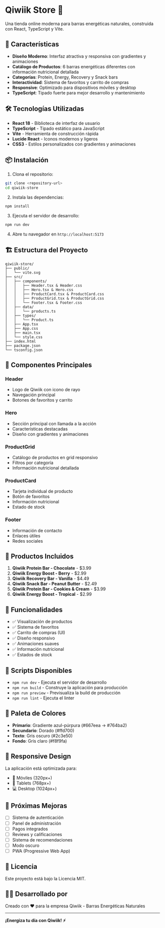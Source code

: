# Qiwiik Store 🚀

Una tienda online moderna para barras energéticas naturales, construida con React, TypeScript y Vite.

## 🌟 Características

- **Diseño Moderno**: Interfaz atractiva y responsiva con gradientes y animaciones
- **Catálogo de Productos**: 6 barras energéticas diferentes con información nutricional detallada
- **Categorías**: Protein, Energy, Recovery y Snack bars
- **Interactividad**: Sistema de favoritos y carrito de compras
- **Responsive**: Optimizado para dispositivos móviles y desktop
- **TypeScript**: Tipado fuerte para mejor desarrollo y mantenimiento

## 🛠️ Tecnologías Utilizadas

- **React 18** - Biblioteca de interfaz de usuario
- **TypeScript** - Tipado estático para JavaScript
- **Vite** - Herramienta de construcción rápida
- **Lucide React** - Iconos modernos y ligeros
- **CSS3** - Estilos personalizados con gradientes y animaciones

## 📦 Instalación

1. Clona el repositorio:
```bash
git clone <repository-url>
cd qiwiik-store
```

2. Instala las dependencias:
```bash
npm install
```

3. Ejecuta el servidor de desarrollo:
```bash
npm run dev
```

4. Abre tu navegador en `http://localhost:5173`

## 🏗️ Estructura del Proyecto

```
qiwiik-store/
├── public/
│   └── vite.svg
├── src/
│   ├── components/
│   │   ├── Header.tsx & Header.css
│   │   ├── Hero.tsx & Hero.css
│   │   ├── ProductCard.tsx & ProductCard.css
│   │   ├── ProductGrid.tsx & ProductGrid.css
│   │   └── Footer.tsx & Footer.css
│   ├── data/
│   │   └── products.ts
│   ├── types/
│   │   └── Product.ts
│   ├── App.tsx
│   ├── App.css
│   ├── main.tsx
│   └── style.css
├── index.html
├── package.json
└── tsconfig.json
```

## 🎨 Componentes Principales

### Header
- Logo de Qiwiik con icono de rayo
- Navegación principal
- Botones de favoritos y carrito

### Hero
- Sección principal con llamada a la acción
- Características destacadas
- Diseño con gradientes y animaciones

### ProductGrid
- Catálogo de productos en grid responsivo
- Filtros por categoría
- Información nutricional detallada

### ProductCard
- Tarjeta individual de producto
- Botón de favoritos
- Información nutricional
- Estado de stock

### Footer
- Información de contacto
- Enlaces útiles
- Redes sociales

## 🍫 Productos Incluidos

1. **Qiwiik Protein Bar - Chocolate** - $3.99
2. **Qiwiik Energy Boost - Berry** - $2.99
3. **Qiwiik Recovery Bar - Vanilla** - $4.49
4. **Qiwiik Snack Bar - Peanut Butter** - $2.49
5. **Qiwiik Protein Bar - Cookies & Cream** - $3.99
6. **Qiwiik Energy Boost - Tropical** - $2.99

## 🎯 Funcionalidades

- ✅ Visualización de productos
- ✅ Sistema de favoritos
- ✅ Carrito de compras (UI)
- ✅ Diseño responsivo
- ✅ Animaciones suaves
- ✅ Información nutricional
- ✅ Estados de stock

## 🚀 Scripts Disponibles

- `npm run dev` - Ejecuta el servidor de desarrollo
- `npm run build` - Construye la aplicación para producción
- `npm run preview` - Previsualiza la build de producción
- `npm run lint` - Ejecuta el linter

## 🎨 Paleta de Colores

- **Primario**: Gradiente azul-púrpura (#667eea → #764ba2)
- **Secundario**: Dorado (#ffd700)
- **Texto**: Gris oscuro (#2c3e50)
- **Fondo**: Gris claro (#f8f9fa)

## 📱 Responsive Design

La aplicación está optimizada para:
- 📱 Móviles (320px+)
- 📱 Tablets (768px+)
- 💻 Desktop (1024px+)

## 🔮 Próximas Mejoras

- [ ] Sistema de autenticación
- [ ] Panel de administración
- [ ] Pagos integrados
- [ ] Reviews y calificaciones
- [ ] Sistema de recomendaciones
- [ ] Modo oscuro
- [ ] PWA (Progressive Web App)

## 📄 Licencia

Este proyecto está bajo la Licencia MIT.

## 👨‍💻 Desarrollado por

Creado con ❤️ para la empresa Qiwiik - Barras Energéticas Naturales

---

**¡Energiza tu día con Qiwiik! ⚡**
